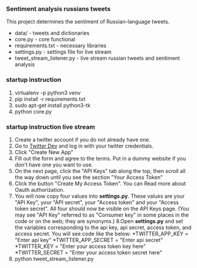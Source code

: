 ### Sentiment analysis russians tweets
This project determines the sentiment of Russian-language tweets.
* data/ - tweets and dictionaries
* core.py - core functional
* requirements.txt - necessary libraries
* settings.py - settings file for live stream
* tweet_stream_listener.py - live stream russian tweets and sentiment analysis
### startup instruction
1. virtualenv -p python3 venv
2. pip install -r requirements.txt
3. sudo apt-get install python3-tk
4. python core.py
### startup instruction live stream
1. Create a twitter account if you do not already have one.
2. Go to [Twitter Dev](https://apps.twitter.com/) and log in with your twitter credentials.
3. Click "Create New App"
4. Fill out the form and agree to the terms. Put in a dummy website if you don't have one you want to use.
5. On the next page, click the "API Keys" tab along the top, then scroll all the way down until you see the section "Your Access Token"
6. Click the button "Create My Access Token". You can Read more about Oauth authorization.
7. You will now copy four values into **settings.py**. These values are your "API Key", your "API secret", your "Access token" and your "Access token secret". All four should now be visible on the API Keys page. (You may see "API Key" referred to as "Consumer key" in some places in the code or on the web; they are synonyms.)
8.Open **settings.py** and set the variables corresponding to the api key, api secret, access token, and access secret. You will see code like the below:
*TWITTER_APP_KEY = "Enter api key"
*TWITTER_APP_SECRET = "Enter api secret"
*TWITTER_KEY = "Enter your access token key here"
*TWITTER_SECRET = "Enter your access token secret here"
9. python tweet_stream_listener.py

